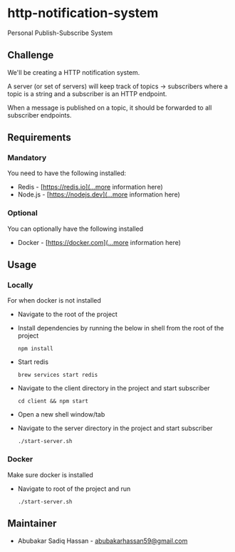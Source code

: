 # http-notification-system
Personal Publish-Subscribe System

## Challenge
We'll be creating a HTTP notification system.

A server (or set of servers) will keep track of topics -> subscribers where a topic is a string and a subscriber is an HTTP endpoint.

When a message is published on a topic, it should be forwarded to all subscriber endpoints.

## Requirements
### Mandatory
You need to have the following installed:
- Redis - [https://redis.io](...more information here)
- Node.js - [https://nodejs.dev](...more information here)

### Optional
You can optionally have the following installed
- Docker - [https://docker.com](...more information here)

## Usage
### Locally
For when docker is not installed

- Navigate to the root of the project
- Install dependencies by running the below in shell from the root of the project

    `npm install`

- Start redis

    `brew services start redis`

- Navigate to the client directory in the project and start subscriber

    `cd client && npm start`

- Open a new shell window/tab
- Navigate to the server directory in the project and start subscriber

    `./start-server.sh`

### Docker
Make sure docker is installed

- Navigate to root of the project and run

    `./start-server.sh`

## Maintainer
- Abubakar Sadiq Hassan - <abubakarhassan59@gmail.com>